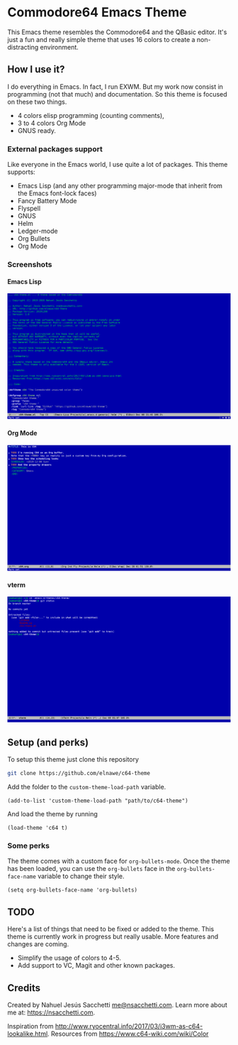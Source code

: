 # Commodore64 Emacs Theme

This Emacs theme resembles the Commodore64 and the QBasic editor. It's just a fun and really simple theme that uses 16 colors to create a non-distracting environment.

## How I use it?

I do everything in Emacs. In fact, I run EXWM. But my work now consist in programming (not that much) and documentation. So this theme is focused on these two things.

- 4 colors elisp programming (counting comments),
- 3 to 4 colors Org Mode
- GNUS ready.

### External packages support

Like everyone in the Emacs world, I use quite a lot of packages. This theme supports:

- Emacs Lisp (and any other programming major-mode that inherit from the Emacs font-lock faces)
- Fancy Battery Mode
- Flyspell
- GNUS
- Helm
- Ledger-mode
- Org Bullets
- Org Mode

### Screenshots

#### Emacs Lisp

![Emacs Lisp](screenshots/elisp.png)

#### Org Mode

![Org Mode](screenshots/org.png)

#### vterm

![vterm](screenshots/vterm.png)

## Setup (and perks)

To setup this theme just clone this repository

```sh
git clone https://github.com/elnawe/c64-theme
```

Add the folder to the `custom-theme-load-path` variable.

```elisp
(add-to-list 'custom-theme-load-path "path/to/c64-theme")
```

And load the theme by running

```elisp
(load-theme 'c64 t)
```

### Some perks

The theme comes with a custom face for `org-bullets-mode`. Once the theme has been loaded, you can use the `org-bullets` face in the `org-bullets-face-name` variable to change their style.

```elisp
(setq org-bullets-face-name 'org-bullets)
```

## TODO

Here's a list of things that need to be fixed or added to the theme. This theme is currently work in progress but really usable. More features and changes are coming.

- Simplify the usage of colors to 4-5.
- Add support to VC, Magit and other known packages.

## Credits

Created by Nahuel Jesús Sacchetti <me@nsacchetti.com>. Learn more about me at: https://nsacchetti.com.

Inspiration from http://www.ryocentral.info/2017/03/i3wm-as-c64-lookalike.html. Resources from https://www.c64-wiki.com/wiki/Color
